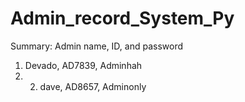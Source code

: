 # Admin_record_System_Py

Summary:
Admin name, ID, and password
1. Devado, AD7839, Adminhah
2. 2. dave, AD8657, Adminonly


